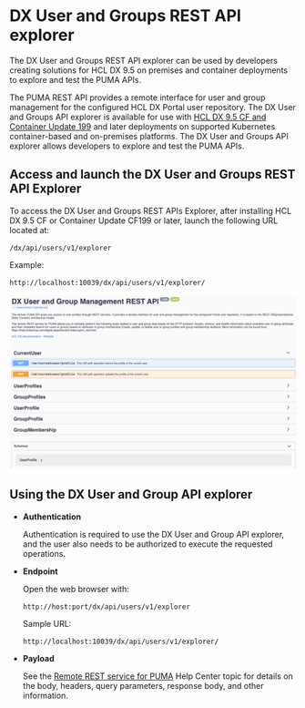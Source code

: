 # DX User and Groups REST API explorer

The DX User and Groups REST API explorer can be used by developers creating solutions for HCL DX 9.5 on premises and container deployments to explore and test the PUMA APIs.

The PUMA REST API provides a remote interface for user and group management for the configured HCL DX Portal user repository. The DX User and Groups API explorer is available for use with [HCL DX 9.5 CF and Container Update 199](../../../../whats_new/cf19/index.md) and later deployments on supported Kubernetes container-based and on-premises platforms. The DX User and Groups API explorer allows developers to explore and test the PUMA APIs.

## Access and launch the DX User and Groups REST API Explorer

To access the DX User and Groups REST APIs Explorer, after installing HCL DX 9.5 CF or Container Update CF199 or later, launch the following URL located at:

```
/dx/api/users/v1/explorer
```

Example:

```
http://localhost:10039/dx/api/users/v1/explorer/
```

![DX User and Group Management REST API](../../../../images/DX_user_group_management_REST_API.png)

## Using the DX User and Group API explorer

-   **Authentication**

    Authentication is required to use the DX User and Group API explorer, and the user also needs to be authorized to execute the requested operations.


-   **Endpoint**

    Open the web browser with:

    ```
    http://host:port/dx/api/users/v1/explorer
    ```

    Sample URL:

    ```
    http://localhost:10039/dx/api/users/v1/explorer/
    ```


-   **Payload**

    See the [Remote REST service for PUMA](../../puma_spi/remote_rest_service_for_puma/index.md) Help Center topic for details on the body, headers, query parameters, response body, and other information.



